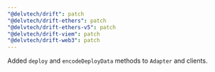 ```yaml
---
"@delvtech/drift": patch
"@delvtech/drift-ethers": patch
"@delvtech/drift-ethers-v5": patch
"@delvtech/drift-viem": patch
"@delvtech/drift-web3": patch
---
```


Added `deploy` and `encodeDeployData` methods to `Adapter` and clients.
